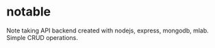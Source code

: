 # notable
Note taking API backend created with nodejs, express, mongodb, mlab. 
Simple CRUD operations.
